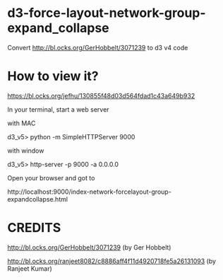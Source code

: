 # d3-force-layout-network-group-expand_collapse

Convert http://bl.ocks.org/GerHobbelt/3071239 to d3 v4 code

# How to view it?

https://bl.ocks.org/jefhu/130855f48d03d564fdad1c43a649b932

In your terminal, start a web server

with MAC

d3_v5> python -m SimpleHTTPServer 9000

with window 

d3_v5> http-server -p 9000 -a 0.0.0.0

Open your browser and got to 

http://localhost:9000/index-network-forcelayout-group-expandcollapse.html

# CREDITS

http://bl.ocks.org/GerHobbelt/3071239 (by Ger Hobbelt)

http://bl.ocks.org/ranjeet8082/c8886aff4f11d4920718fe5a26131093 (by Ranjeet Kumar)

